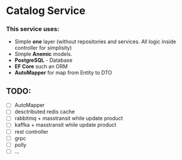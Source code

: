 ﻿# Catalog Service

### This service uses:

* Simple **one** layer (without repositories and services. All logic inside controller for simplisity)
* Simple **Anemic** models.
* **PostgreSQL** - Database
* **EF Core** such an ORM
* **AutoMapper** for map from Entity to DTO

## TODO:

- [ ] AutoMapper
- [ ] desctributed redis cache
- [ ] rabbitmq + masstransit while update product
- [ ] kaffka + masstransit while update product
- [ ] rest controller
- [ ] grpc
- [ ] polly
- [ ] ...